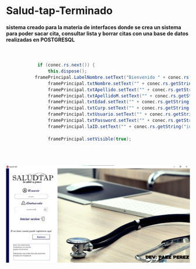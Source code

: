 # Salud-tap-Terminado
#### sistema creado para la materia de interfaces donde se crea un sistema para poder sacar cita, consultar lista y borrar citas con una base de datos realizadas en POSTGRESQL

```java


            if (conec.rs.next()) {
                this.dispose();
           framePrincipal.LabelNombre.setText("Bienvenido " + conec.rs.getString("nombre")+" "+conec.rs.getString("apellido_paterno"));
                framePrincipal.txtNombre.setText("" + conec.rs.getString("nombre"));
                framePrincipal.txtApellido.setText("" + conec.rs.getString("apellido_paterno"));
                framePrincipal.txtApellidoM.setText("" + conec.rs.getString("apellido_materno"));
                framePrincipal.txtEdad.setText("" + conec.rs.getString("edad"));
                framePrincipal.txtCurp.setText("" + conec.rs.getString("curp"));
                framePrincipal.txtUsuario.setText("" + conec.rs.getString("usuario"));
                framePrincipal.txtPassword.setText("" + conec.rs.getString("password"));
                framePrincipal.laID.setText("" + conec.rs.getString("id"));
                
                framePrincipal.setVisible(true);
                
                
                
   ```
   
   
   
  ![por_si_acaso](pantalla_login.png)
